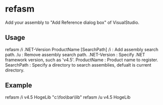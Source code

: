 # refasm
Add your assembly to "Add Reference dialog box" of VisualStudio.

## Usage
refasm /i .NET-Version ProductName [SearchPath]
/i : Add assembly search path.
/u : Remove assembly search path.
.NET-Version : Specify .NET framework version, such as 'v4.5'.
ProductName : Product name to register.
SearchPath : Specify a directory to search assemblies, defualt is current directory.

## Example
refasm /i v4.5 HogeLib "c:\foo\bar\lib"
refasm /u v4.5 HogeLib
